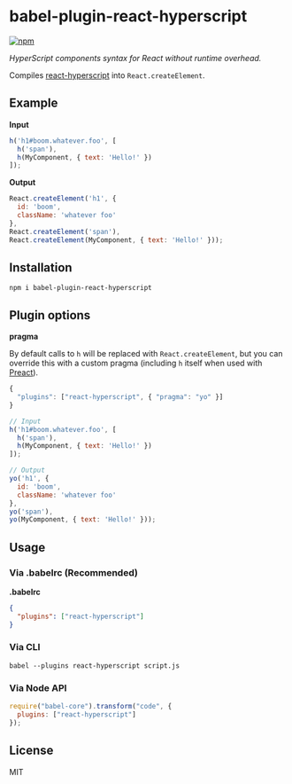 # babel-plugin-react-hyperscript

[![npm](https://img.shields.io/npm/v/babel-plugin-react-hyperscript.svg)](https://www.npmjs.com/package/babel-plugin-react-hyperscript)

*HyperScript components syntax for React without runtime overhead.*

Compiles [react-hyperscript](https://github.com/mlmorg/react-hyperscript) into `React.createElement`.


## Example

**Input**
```js
h('h1#boom.whatever.foo', [
  h('span'),
  h(MyComponent, { text: 'Hello!' })
]);
```

**Output**
```js
React.createElement('h1', {
  id: 'boom',
  className: 'whatever foo'
},
React.createElement('span'),
React.createElement(MyComponent, { text: 'Hello!' }));
```

## Installation

```
npm i babel-plugin-react-hyperscript
```

## Plugin options

**pragma**

By default calls to `h` will be replaced with `React.createElement`, but you can override this with a custom pragma (including `h` itself when used with [Preact](https://github.com/developit/preact)).
```js
{
  "plugins": ["react-hyperscript", { "pragma": "yo" }]
}
```

```js
// Input
h('h1#boom.whatever.foo', [
  h('span'),
  h(MyComponent, { text: 'Hello!' })
]);

// Output
yo('h1', {
  id: 'boom',
  className: 'whatever foo'
},
yo('span'),
yo(MyComponent, { text: 'Hello!' }));
```

## Usage

### Via .babelrc (Recommended)

__.babelrc__
```json
{
  "plugins": ["react-hyperscript"]
}
```

### Via CLI
```
babel --plugins react-hyperscript script.js
```

### Via Node API
```js
require("babel-core").transform("code", {
  plugins: ["react-hyperscript"]
});
```

## License
MIT
